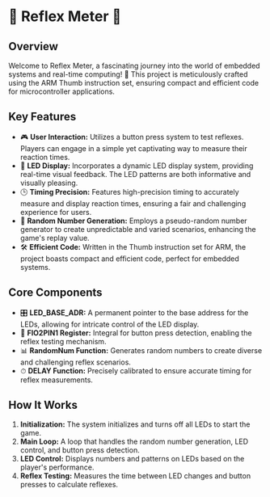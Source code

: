 # 🚦 Reflex Meter 🚦

## Overview
Welcome to Reflex Meter, a fascinating journey into the world of embedded systems and real-time computing! 🌟 This project is meticulously crafted using the ARM Thumb instruction set, ensuring compact and efficient code for microcontroller applications.

## Key Features
- 🎮 **User Interaction:** Utilizes a button press system to test reflexes. Players can engage in a simple yet captivating way to measure their reaction times.
- 🌈 **LED Display:** Incorporates a dynamic LED display system, providing real-time visual feedback. The LED patterns are both informative and visually pleasing.
- 🕒 **Timing Precision:** Features high-precision timing to accurately measure and display reaction times, ensuring a fair and challenging experience for users.
- 🔢 **Random Number Generation:** Employs a pseudo-random number generator to create unpredictable and varied scenarios, enhancing the game's replay value.
- 🛠 **Efficient Code:** Written in the Thumb instruction set for ARM, the project boasts compact and efficient code, perfect for embedded systems.

## Core Components
- 🎛 **LED_BASE_ADR:** A permanent pointer to the base address for the LEDs, allowing for intricate control of the LED display.
- 🔘 **FIO2PIN1 Register:** Integral for button press detection, enabling the reflex testing mechanism.
- 📊 **RandomNum Function:** Generates random numbers to create diverse and challenging reflex scenarios.
- ⏱ **DELAY Function:** Precisely calibrated to ensure accurate timing for reflex measurements.

## How It Works
1. **Initialization:** The system initializes and turns off all LEDs to start the game.
2. **Main Loop:** A loop that handles the random number generation, LED control, and button press detection.
3. **LED Control:** Displays numbers and patterns on LEDs based on the player's performance.
4. **Reflex Testing:** Measures the time between LED changes and button presses to calculate reflexes.
